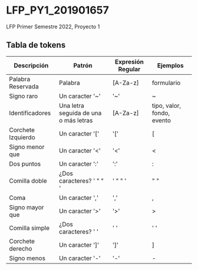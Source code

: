 # LFP_PY1_201901657
LFP Primer Semestre 2022, Proyecto 1


## Tabla de tokens 

| Descripción | Patrón | Expresión Regular | Ejemplos |
| -- | -- | -- | -- |
| Palabra Reservada | Palabra | [A-Za-z] | formulario |
| Signo raro | Un caracter '~' | '~' | ~ |
| Identificadores | Una letra seguida de una o más letras | [A-Za-z] | tipo, valor, fondo, evento |
| Corchete Izquierdo | Un caracter '[' | '[' | [ |
| Signo menor que | Un caracter '<' | '<' | < |
| Dos puntos | Un caracter ':' | ':' | :
| Comilla doble | ¿Dos caracteres? ' " " ' | ' " " ' | " " |
| Coma | Un caracter ',' | ',' | , |
| Signo mayor que | Un caracter '>' | '>' | > |
| Comilla simple | ¿Dos caracteres? ' ' | ' ' | ' ' |
| Corchete derecho | Un caracter ']' | ']' | ] |
| Signo menos | Un caracter '-' | '-' | - |


